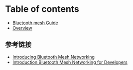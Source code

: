 # Table of contents

* [Bluetooth mesh Guide](README.md)
* [Overview](overview.md)

## 参考链接

* [Introducing Bluetooth Mesh Networking](https://www.bluetooth.com/blog/introducing-bluetooth-mesh-networking/)
* [Introduction Bluetooth Mesh Networking for Developers](https://www.bluetooth.com/bluetooth-resources/bluetooth-mesh-networking-an-introduction-for-developers/?utm_campaign=mesh&utm_source=internal&utm_medium=blog&utm_content=the-fundamental-concepts-of-bluetooth-mesh-networking-part-2)

